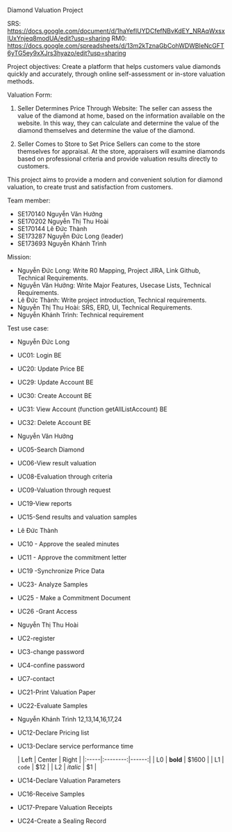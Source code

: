 Diamond Valuation Project

SRS: https://docs.google.com/document/d/1haYefIUYDCfefNBvKdEY_NRAqWxsxlUxYnjeq8modUA/edit?usp=sharing
RM0: https://docs.google.com/spreadsheets/d/13m2kTznaGbCohWDWBleNcGFT6yTG5ey9xXJrs3hyazo/edit?usp=sharing

Project objectives:
Create a platform that helps customers value diamonds quickly and accurately, through online self-assessment or in-store valuation methods.

Valuation Form:
1. Seller Determines Price Through Website: The seller can assess the value of the diamond at home, based on the information available on the website. In this way, they can calculate and determine the value of the diamond themselves and determine the value of the diamond.

2. Seller Comes to Store to Set Price Sellers can come to the store themselves for appraisal. At the store, appraisers will examine diamonds based on professional criteria and provide valuation results directly to customers.

This project aims to provide a modern and convenient solution for diamond valuation, to create trust and satisfaction from customers.

Team member:
- SE170140 Nguyễn Văn Hưởng
- SE170202 Nguyễn Thị Thu Hoài
- SE170144 Lê Đức Thành
- SE173287 Nguyễn Đức Long (leader)
- SE173693 Nguyễn Khánh Trình

Mission: 
- Nguyễn Đức Long: Write R0 Mapping, Project JIRA, Link Github, Technical Requirements.
- Nguyễn Văn Hưởng: Write Major Features, Usecase Lists, Technical Requirements.
- Lê Đức Thành: Write project introduction, Technical requirements.
- Nguyễn Thị Thu Hoài: SRS, ERD, UI, Technical Requirements.
- Nguyễn Khánh Trình: Technical requirement

Test use case:
- Nguyễn Đức Long
- UC01: Login BE
- UC20: Update Price BE
- UC29: Update Account BE
- UC30: Create Account BE
- UC31: View Account (function getAllListAccount) BE
- UC32: Delete Account BE
- Nguyễn Văn Hưởng
- UC05-Search Diamond
- UC06-View result valuation
- UC08-Evaluation through criteria
- UC09-Valuation through request
- UC19-View reports
- UC15-Send results and valuation samples
- Lê Đức Thành
- UC10 - Approve the sealed minutes
- UC11 - Approve the commitment letter
- UC19 -Synchronize Price Data
- UC23- Analyze Samples
- UC25 - Make a Commitment Document
- UC26 -Grant Access
- Nguyễn Thị Thu Hoài 
- UC2-register
- UC3-change password
- UC4-confine password
- UC7-contact
- UC21-Print Valuation Paper
- UC22-Evaluate Samples
- Nguyễn Khánh Trình 12,13,14,16,17,24
- UC12-Declare Pricing list
- UC13-Declare service performance time

  | Left |  Center  | Right |
|:-----|:--------:|------:|
| L0   | **bold** | $1600 |
| L1   |  `code`  |   $12 |
| L2   | _italic_ |    $1 |
- UC14-Declare Valuation Parameters
- UC16-Receive Samples
- UC17-Prepare Valuation Receipts
- UC24-Create a Sealing Record
